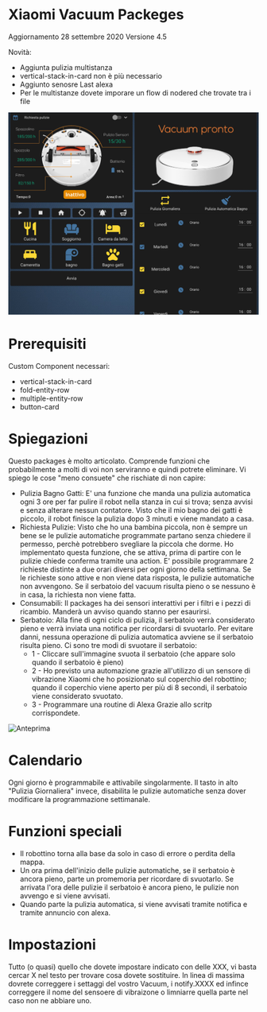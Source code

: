 # Xiaomi Vacuum Packeges

Aggiornamento 28 settembre 2020 Versione 4.5

Novità:
  - Aggiunta pulizia multistanza
  - vertical-stack-in-card  non è più necessario
  - Aggiunto senosre Last alexa
  - Per le multistanze dovete imporare un flow di nodered che trovate tra i file


<img src="https://github.com/calas80/Xiaomi-Vacuum-Package/blob/master/Panoramica.png" alt="Anteprima">


# Prerequisiti
Custom Component necessari:
  - vertical-stack-in-card
  - fold-entity-row
  - multiple-entity-row
  - button-card

# Spiegazioni
Questo packages è molto articolato. Comprende funzioni che probabilmente a molti di voi non serviranno e quindi potrete eliminare.
Vi spiego le cose "meno consuete" che rischiate di non capire:
- Pulizia Bagno Gatti:
  E' una funzione che manda una pulizia automatica ogni 3 ore per far pulire il robot nella stanza in cui si trova; senza avvisi e senza alterare nessun contatore. Visto che il mio bagno dei gatti è piccolo, il robot finisce la pulizia dopo 3 minuti e viene mandato a casa.
- Richiesta Pulizie:
Visto che ho una bambina piccola, non è sempre un bene se le pulizie automatiche programmate partano senza chiedere il permesso, perchè potrebbero svegliare la piccola che dorme. Ho implementato questa funzione, che se attiva, prima di partire con le pulizie chiede conferma tramite una action. E' possibile programmare 2 richieste distinte a due orari diversi per ogni giorno della settimana. Se le richieste sono attive e non viene data risposta, le pulizie automatiche non avvengono. Se il serbatoio del vacuum risulta pieno o se nessuno è in casa, la richiesta non viene fatta.
- Consumabili:
Il packages ha dei sensori interattivi per i filtri e i pezzi di ricambio. Manderà un avviso quando stanno per esaurirsi.
- Serbatoio: Alla fine di ogni ciclo di pulizia, il serbatoio verrà considerato pieno e verrà inviata una notifica per ricordarsi di svuotarlo. Per evitare danni, nessuna operazione di pulizia automatica avviene se il serbatoio risulta pieno.
Ci sono tre modi di svuotare il serbatoio:
  - 1 - Cliccare sull'immagine svuota il serbatoio (che appare solo quando il serbatoio è pieno)
  - 2 - Ho previsto una automazione grazie all'utilizzo di un sensore di vibrazione Xiaomi che ho posizionato sul coperchio del robottino; quando il coperchio viene aperto per più di 8 secondi, il serbatoio viene considerato svuotato.
  - 3 - Programmare una routine di Alexa Grazie allo scritp corrispondete.
<img src="https://github.com/calas80/Xiaomi-Vacuum-Package/blob/master/Anteprima%202.PNG" alt="Anteprima">


# Calendario
Ogni giorno è programmabile e attivabile singolarmente. Il tasto in alto "Pulizia Giornaliera" invece, disabilita le pulizie automatiche senza dover modificare la programmazione settimanale.

# Funzioni speciali
- Il robottino torna alla base da solo in caso di errore o perdita della mappa.
- Un ora prima dell'inizio delle pulizie automatiche, se il serbatoio è ancora pieno, parte un promemoria per ricordare di svuotarlo. Se arrivata l'ora delle pulizie il serbatoio è ancora pieno, le pulizie non avvengo e si viene avvisati.
- Quando parte la pulizia automatica, si viene avvisati tramite notifica e tramite annuncio con alexa.

# Impostazioni
Tutto (o quasi) quello che dovete impostare indicato con delle XXX, vi basta cercar X nel testo per trovare cosa dovete sostituire.
In linea di massima dovrete correggere i settaggi del vostro Vacuum, i notify.XXXX ed infince correggere il nome del sensoere di vibraizone o limniarre quella parte nel caso non ne abbiare uno.
